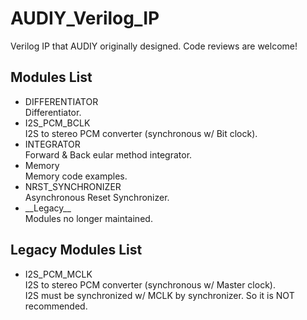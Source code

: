 # AUDIY_Verilog_IP
Verilog IP that AUDIY originally designed.
Code reviews are welcome!

## Modules List
- DIFFERENTIATOR  
  Differentiator.
- I2S_PCM_BCLK  
  I2S to stereo PCM converter (synchronous w/ Bit clock).
- INTEGRATOR  
  Forward & Back eular method integrator.
- Memory  
  Memory code examples.
- NRST_SYNCHRONIZER  
  Asynchronous Reset Synchronizer.
- \_\_Legacy\_\_  
  Modules no longer maintained.

## Legacy Modules List
- I2S_PCM_MCLK  
  I2S to stereo PCM converter (synchronous w/ Master clock).  
  I2S must be synchronized w/ MCLK by synchronizer. So it is NOT recommended.  
